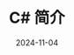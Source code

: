 ---
id: cs-intro
slug: /cs-intro
title: C# 简介
date: 2024-11-04
authors: Hoo
tags: [c#]
keywords: [c#]
---